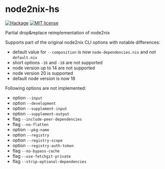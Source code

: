 # node2nix-hs

[![Hackage](https://img.shields.io/hackage/v/node2nix-hs.svg?logo=haskell)](https://hackage.haskell.org/package/node2nix-hs)
[![MIT license](https://img.shields.io/badge/license-MIT-blue.svg)](LICENSE)

Partial drop&replace reimplementation of node2nix

Supports part of the original node2nix CLI options with notable differences:
- default value for `--composition` is now `node-dependencies.nix` and not `default.nix`
- short options  `-16` and `-18` are not supported
- node version up to 14 are not supported
- node version 20 is supported
- default node version is now 18

Following options are not implemented:
- option `--input`
- option `--development`
- option `--supplement-input`
- option `--supplement-output`
- flag `--include-peer-dependencies`
- flag `--no-flatten`
- option `--pkg-name`
- option `--registry`
- option `--registry-scope`
- option `--registry-auth-token`
- flag `--no-bypass-cache`
- flag `--use-fetchgit-private`
- flag `--strip-optional-dependencies`
